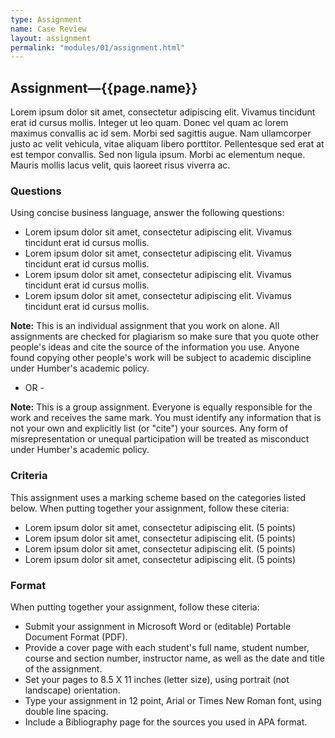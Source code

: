 ```yaml
---
type: Assignment
name: Case Review
layout: assignment
permalink: "modules/01/assignment.html"
---
```


## Assignment&#8212;{{page.name}}

Lorem ipsum dolor sit amet, consectetur adipiscing elit. Vivamus tincidunt erat id cursus mollis. Integer ut leo quam. Donec vel quam ac lorem maximus convallis ac id sem. Morbi sed sagittis augue. Nam ullamcorper justo ac velit vehicula, vitae aliquam libero porttitor. Pellentesque sed erat at est tempor convallis. Sed non ligula ipsum. Morbi ac elementum neque. Mauris mollis lacus velit, quis laoreet risus viverra ac.

### Questions

Using concise business language, answer the following questions:

- Lorem ipsum dolor sit amet, consectetur adipiscing elit. Vivamus tincidunt erat id cursus mollis.
- Lorem ipsum dolor sit amet, consectetur adipiscing elit. Vivamus tincidunt erat id cursus mollis.
- Lorem ipsum dolor sit amet, consectetur adipiscing elit. Vivamus tincidunt erat id cursus mollis.
- Lorem ipsum dolor sit amet, consectetur adipiscing elit. Vivamus tincidunt erat id cursus mollis.

__Note:__ This is an individual assignment that you work on alone. All assignments are checked for plagiarism so make sure that you quote other people's ideas and cite the source of the information you use. Anyone found copying other people's work will be subject to academic discipline under Humber's academic policy.

- OR -

__Note:__ This is a group assignment. Everyone is equally responsible for the work and receives the same mark. You must identify any information that is not your own and explicitly list (or "cite") your sources. Any form of misrepresentation or unequal participation will be treated as misconduct under Humber's academic policy.
            
### Criteria

This assignment uses a marking scheme based on the categories listed below. When putting together your assignment, follow these citeria:

- Lorem ipsum dolor sit amet, consectetur adipiscing elit. (5 points)
- Lorem ipsum dolor sit amet, consectetur adipiscing elit. (5 points)
- Lorem ipsum dolor sit amet, consectetur adipiscing elit. (5 points)
- Lorem ipsum dolor sit amet, consectetur adipiscing elit. (5 points)

### Format

When putting together your assignment, follow these citeria:

- Submit your assignment in Microsoft Word or (editable) Portable Document Format (PDF).
- Provide a cover page with each student's full name, student number, course and section number, instructor name, as well as the date and title of the assignment.
- Set your pages to 8.5 X 11 inches (letter size), using portrait (not landscape) orientation.
- Type your assignment in 12 point, Arial or Times New Roman font, using double line spacing.
- Include a Bibliography page for the sources you used in APA format.
